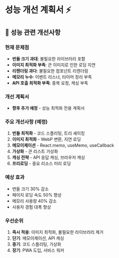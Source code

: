 # 성능 개선 계획서 ⚡

## 📁 성능 관련 개선사항

### 현재 문제점
- **번들 크기 과대**: 불필요한 라이브러리 포함
- **이미지 최적화 부족**: 큰 이미지로 인한 로딩 지연
- **리렌더링 과다**: 불필요한 컴포넌트 리렌더링
- **메모리 누수**: 이벤트 리스너, 타이머 정리 부족
- **API 호출 최적화 부족**: 중복 요청, 캐싱 부족

### 개선 계획서
- **향후 추가 예정** - 성능 최적화 전용 계획서

### 주요 개선사항 (예정)
1. **번들 최적화** - 코드 스플리팅, 트리 셰이킹
2. **이미지 최적화** - WebP 변환, 지연 로딩
3. **메모이제이션** - React.memo, useMemo, useCallback
4. **가상화** - 큰 리스트 가상화
5. **캐싱 전략** - API 응답 캐싱, 브라우저 캐싱
6. **프리로딩** - 중요 리소스 미리 로딩

### 예상 효과
- 번들 크기 30% 감소
- 페이지 로딩 속도 50% 향상
- 메모리 사용량 40% 감소
- 사용자 경험 대폭 향상

### 우선순위
1. **즉시 적용**: 이미지 최적화, 불필요한 라이브러리 제거
2. **단기**: 메모이제이션, API 캐싱
3. **중기**: 코드 스플리팅, 가상화
4. **장기**: PWA 도입, 서비스 워커
